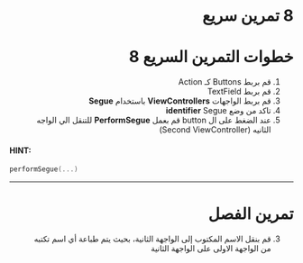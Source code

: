 <div dir="rtl">

#  8 تمرين سريع


# خطوات التمرين السريع 8
1. قم بربط Buttons كـ Action 
2. قم بربط TextField 
3. قم بربط الواجهات **ViewControllers** باستخدام **Segue**
4. تاكد من وضع **identifier**  Segue
5. عند الضغط على ال button قم بعمل **PerformSegue** للتنقل الي الواجه الثانيه (Second ViewController)

<div dir="ltr">


#### **HINT**:
```Swift
performSegue(...)
```

</div>

---
# تمرين الفصل
3. قم بنقل الاسم المكتوب إلى الواجهة الثانية، بحيث يتم طباعة أي اسم تكتبه من الواجهة الاولى على الواجهة الثانية 
</div>
